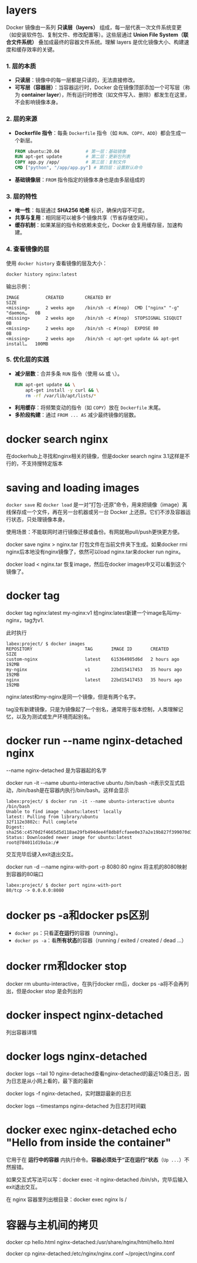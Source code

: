 # layers

Docker 镜像由一系列 **只读层（layers）** 组成，每一层代表一次文件系统变更（如安装软件包、复制文件、修改配置等）。这些层通过 **Union File System（联合文件系统）** 叠加成最终的容器文件系统。理解 layers 是优化镜像大小、构建速度和缓存效率的关键。



### **1. 层的本质**
- **只读层**：镜像中的每一层都是只读的，无法直接修改。
- **可写层（容器层）**：当容器运行时，Docker 会在镜像顶部添加一个可写层（称为 **container layer**），所有运行时修改（如文件写入、删除）都发生在这里，不会影响镜像本身。



### **2. 层的来源**
- **Dockerfile 指令**：每条 `Dockerfile` 指令（如 `RUN`、`COPY`、`ADD`）都会生成一个新层。
  ```dockerfile
  FROM ubuntu:20.04          # 第一层：基础镜像
  RUN apt-get update         # 第二层：更新包列表
  COPY app.py /app/          # 第三层：复制文件
  CMD ["python", "/app/app.py"] # 第四层：设置默认命令
  ```
- **基础镜像层**：`FROM` 指令指定的镜像本身也是由多层组成的



### **3. 层的特性**
- **唯一性**：每层通过 **SHA256 哈希** 标识，确保内容不可变。
- **共享与复用**：相同层可以被多个镜像共享（节省存储空间）。
- **缓存机制**：如果某层的指令和依赖未变化，Docker 会复用缓存层，加速构建。



### **4. 查看镜像的层**
使用 `docker history` 查看镜像的层及大小：
```bash
docker history nginx:latest
```
输出示例：
```
IMAGE          CREATED        CREATED BY                                      SIZE
<missing>      2 weeks ago    /bin/sh -c #(nop)  CMD ["nginx" "-g" "daemon…   0B
<missing>      2 weeks ago    /bin/sh -c #(nop)  STOPSIGNAL SIGQUIT           0B
<missing>      2 weeks ago    /bin/sh -c #(nop)  EXPOSE 80                    0B
<missing>      2 weeks ago    /bin/sh -c apt-get update && apt-get install…   100MB
```



### **5. 优化层的实践**
- **减少层数**：合并多条 `RUN` 指令（使用 `&&` 或 `\`）。
  ```dockerfile
  RUN apt-get update && \
      apt-get install -y curl && \
      rm -rf /var/lib/apt/lists/*
  ```
- **利用缓存**：将频繁变动的指令（如 `COPY`）放在 `Dockerfile` 末尾。
- **多阶段构建**：通过 `FROM ... AS` 减少最终镜像的层数。

# docker search nginx

在dockerhub上寻找和nginx相关的镜像，但是docker search nginx 3.1这样是不行的，不支持搜特定版本

# saving and loading images

`docker save` 和 `docker load` 是一对“打包-还原”命令，用来把镜像（image）离线保存成一个文件，再在另一台机器或另一台 Docker 上还原。它们不涉及容器运行状态，只处理镜像本身。

使用场景：不能联网时进行镜像迁移或备份。有网就用pull/push更快更方便。

docker save nginx > nginx.tar 打包文件在当前文件夹下生成。如果docker rmi nginx后本地没有nginx镜像了，依然可以load nginx.tar来docker run nginx。

docker load < nginx.tar 恢复image，然后在docker images中又可以看到这个镜像了。

# docker tag

docker tag nginx:latest my-nginx:v1 给nginx:latest新建一个image名叫my-nginx，tag为v1.

此时执行

```shell
labex:project/ $ docker images
REPOSITORY                    TAG       IMAGE ID       CREATED        SIZE
custom-nginx                  latest    615364985d6d   2 hours ago    192MB
my-nginx                      v1        22bd15417453   35 hours ago   192MB
nginx                         latest    22bd15417453   35 hours ago   192MB
```

nginx:latest和my-nginx是同一个镜像，但是有两个名字。

tag没有新建镜像，只是为镜像起了一个别名，通常用于版本控制，人类理解记忆，以及为测试或生产环境而起别名。

# docker run  --name nginx-detached nginx

--name nginx-detached 是为容器起的名字

docker run -it --name ubuntu-interactive ubuntu /bin/bash  -it表示交互式启动，/bin/bash是在容器内执行/bin/bash。这样会显示

```shell
labex:project/ $ docker run -it --name ubuntu-interactive ubuntu /bin/bash 
Unable to find image 'ubuntu:latest' locally
latest: Pulling from library/ubuntu
32f112e3802c: Pull complete 
Digest: sha256:c4570d2f4665d5d118ae29fb494dee4f8db8fcfaee0e37a2e19b827f399070d3
Status: Downloaded newer image for ubuntu:latest
root@784011d19a1a:/# 
```

交互完毕后键入exit退出交互。

docker run -d --name nginx-with-port -p 8080:80 nginx 将主机的8080映射到容器的80端口

```shell
labex:project/ $ docker port nginx-with-port 
80/tcp -> 0.0.0.0:8080
```



# docker ps -a和docker ps区别

- `docker ps`：只看**正在运行**的容器（running）。
- `docker ps -a`：看**所有状态**的容器（running / exited / created / dead …）

# docker rm和docker stop

docker rm ubuntu-interactive，在执行docker rm后，docker ps -a将不会再列出，但是docker stop 是会列出的

# docker inspect nginx-detached

列出容器详情

# docker logs nginx-detached

docker logs --tail 10 nginx-detached查看nginx-detached的最近10条日志，因为日志是从小网上看的，最下面的最新

docker logs -f nginx-detached，实时跟踪最新的日志

docker logs --timestamps nginx-detached 为日志打时间戳

# docker exec nginx-detached echo "Hello from inside the container"

它用于在 **运行中的容器** 内执行命令。**容器必须处于“正在运行”状态**（`Up ...`）不然报错。

如果交互式写法可以写：docker exec -it nginx-detached /bin/sh，完毕后输入exit退出交互。

在 nginx 容器里列出根目录：docker exec nginx ls /

# 容器与主机间的拷贝

docker cp hello.html nginx-detached:/usr/share/nginx/html/hello.html

docker cp nginx-detached:/etc/nginx/nginx.conf ~/project/nginx.conf

